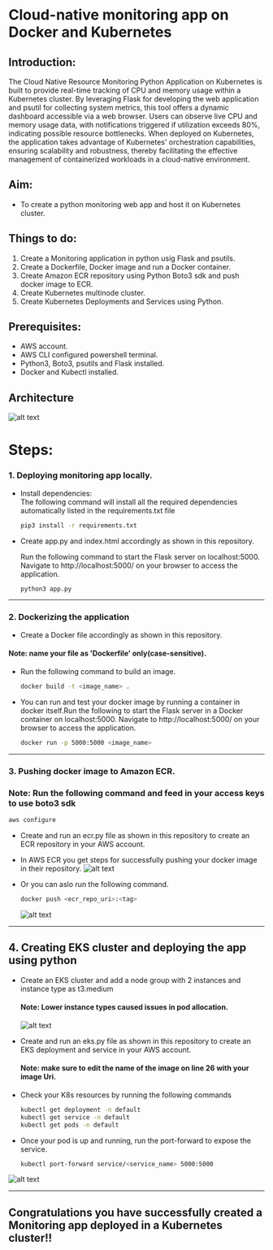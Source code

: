 # Cloud-native monitoring app on Docker and Kubernetes

## Introduction:


The Cloud Native Resource Monitoring Python Application on Kubernetes is built to provide real-time tracking of CPU and memory usage within a Kubernetes cluster. By leveraging Flask for developing the web application and psutil for collecting system metrics, this tool offers a dynamic dashboard accessible via a web browser. Users can observe live CPU and memory usage data, with notifications triggered if utilization exceeds 80%, indicating possible resource bottlenecks. When deployed on Kubernetes, the application takes advantage of Kubernetes' orchestration capabilities, ensuring scalability and robustness, thereby facilitating the effective management of containerized workloads in a cloud-native environment.

## Aim:

* To create a python monitoring web app and host it on Kubernetes cluster.


## Things to do:

1. Create a Monitoring application in python usig Flask and psutils.
2. Create a Dockerfile, Docker image and run a Docker container.
3. Create Amazon ECR repository using Python Boto3 sdk and push docker image to ECR.
4. Create Kubernetes multinode cluster.
5. Create Kubernetes Deployments and Services using Python.

## Prerequisites:

* AWS account.
* AWS CLI configured powershell terminal.
* Python3, Boto3, psutils and Flask installed.
* Docker and Kubectl installed.

## Architecture
![alt text](images/arch.png)


# Steps:

### 1. Deploying monitoring app locally.

* Install dependencies:  
The following command will install all the required dependencies automatically listed in the requirements.txt file


    ```bash
    pip3 install -r requirements.txt
    ```

* Create app.py and index.html accordingly as shown in this repository.  

    Run the following command to start the Flask server on localhost:5000. Navigate to http://localhost:5000/ on your browser to access the application.

    ```bash
    python3 app.py
    ```
---------------------------
### 2. Dockerizing the application

* Create a Docker file accordingly as shown in this repository.

#### Note: name your file as 'Dockerfile' only(case-sensitive).

* Run the following command to build an image.
    ```bash
    docker build -t <image_name> .
    ```

* You can run and test your docker image by running a container in docker itself.Run the following to start the Flask server in a Docker container on localhost:5000. Navigate to http://localhost:5000/ on your browser to access the application.  
    ```bash
    docker run -p 5000:5000 <image_name>
    ```

-----------------------


### 3. Pushing docker image to Amazon ECR.
### Note: Run the following command and feed in your access keys to use boto3 sdk   
```bash
aws configure
```

* Create and run an ecr.py file as shown in this repository to create an ECR repository in your AWS account.

* In AWS ECR you get steps for successfully pushing your docker image in their repository.
![alt text](images/push.png)

* Or you can aslo run the following command.
    ```bash
    docker push <ecr_repo_uri>:<tag>

    ```
    ![alt text](images/image.png)
------------------------

## 4. Creating EKS cluster and deploying the app using python

*  Create an EKS cluster and add a node group with 2 instances and instance type as t3.medium

    #### Note: Lower instance types caused issues in pod allocation.

    ![alt text](images/cluster.png)

*  Create and run an eks.py file as shown in this repository to create an EKS deployment and service in your AWS account.
    #### Note: make sure to edit the name of the image on line 26 with your image Uri.


* Check your K8s resources by running the following commands

    ```bash
    kubectl get deployment -n default 
    kubectl get service -n default 
    kubectl get pods -n default 

    ```
* Once your pod is up and running, run the port-forward to expose the service.
    ```bash
    kubectl port-forward service/<service_name> 5000:5000
    ```


![alt text](images/terminal.png)

------------------
## Congratulations you have successfully created a Monitoring app  deployed in a Kubernetes cluster!!